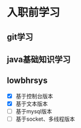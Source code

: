 入职前学习
======
## git学习
## java基础知识学习
## lowbhrsys
- [x] 基于控制台版本
- [x] 基于文本版本
- [ ] 基于mysql版本
- [ ] 基于socket、多线程版本
